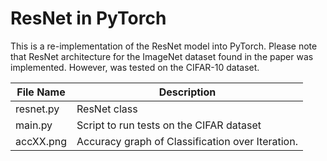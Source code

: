 # ResNet in PyTorch

This is a re-implementation of the ResNet model into PyTorch. Please note that ResNet architecture for the ImageNet dataset found in the paper was implemented. However, was tested on the CIFAR-10 dataset. 

| File Name      | Description |
| ----------- | ----------- |
| resnet.py      | ResNet class       |
| main.py   | Script to run tests on the CIFAR dataset        |
| accXX.png | Accuracy graph of Classification over Iteration. |
